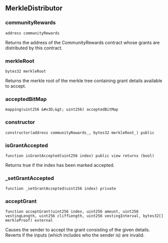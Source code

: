 ## MerkleDistributor

### communityRewards

```solidity
address communityRewards
```

Returns the address of the CommunityRewards contract whose grants are distributed by this contract.

### merkleRoot

```solidity
bytes32 merkleRoot
```

Returns the merkle root of the merkle tree containing grant details available to accept.

### acceptedBitMap

```solidity
mapping(uint256 &#x3D;&gt; uint256) acceptedBitMap
```

### constructor

```solidity
constructor(address communityRewards_, bytes32 merkleRoot_) public
```

### isGrantAccepted

```solidity
function isGrantAccepted(uint256 index) public view returns (bool)
```

Returns true if the index has been marked accepted.

### _setGrantAccepted

```solidity
function _setGrantAccepted(uint256 index) private
```

### acceptGrant

```solidity
function acceptGrant(uint256 index, uint256 amount, uint256 vestingLength, uint256 cliffLength, uint256 vestingInterval, bytes32[] merkleProof) external
```

Causes the sender to accept the grant consisting of the given details. Reverts if
the inputs (which includes who the sender is) are invalid.

